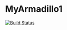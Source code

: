 # MyArmadillo1

[![Build Status](https://travis-ci.org/vineetbansal/MyArmadillo1.svg?branch=master)](https://travis-ci.org/vineetbansal/MyArmadillo1)
